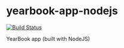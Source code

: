 # yearbook-app-nodejs

[![Build Status](https://travis-ci.com/highman95/yearbook-app-nodejs.svg?branch=develop)](https://travis-ci.com/highman95/yearbook-app-nodejs)

YearBook app (built with NodeJS)
